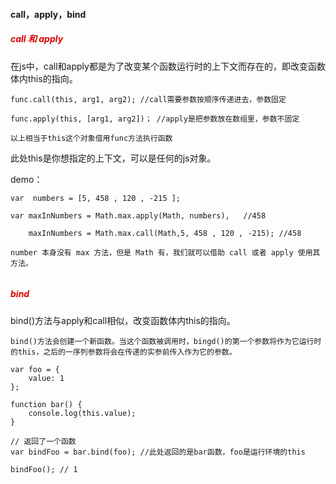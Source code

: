 #### call，apply，bind

##### <font color="#dd0000">call 和 apply</font>

在js中，call和apply都是为了改变某个函数运行时的上下文而存在的，即改变函数体内this的指向。

```
func.call(this, arg1, arg2); //call需要参数按顺序传递进去，参数固定

func.apply(this, [arg1, arg2])； //apply是把参数放在数组里，参数不固定

以上相当于this这个对象借用func方法执行函数
```

此处this是你想指定的上下文，可以是任何的js对象。

demo：

```
var  numbers = [5, 458 , 120 , -215 ]; 

var maxInNumbers = Math.max.apply(Math, numbers),   //458

    maxInNumbers = Math.max.call(Math,5, 458 , 120 , -215); //458
    
number 本身没有 max 方法，但是 Math 有，我们就可以借助 call 或者 apply 使用其方法。
    
```


##### <font color="#dd0000">bind</font>

bind()方法与apply和call相似，改变函数体内this的指向。

```
bind()方法会创建一个新函数。当这个函数被调用时，bingd()的第一个参数将作为它运行时的this，之后的一序列参数将会在传递的实参前传入作为它的参数。

var foo = {
    value: 1
};

function bar() {
    console.log(this.value);
}

// 返回了一个函数
var bindFoo = bar.bind(foo); //此处返回的是bar函数，foo是运行环境的this

bindFoo(); // 1


```


